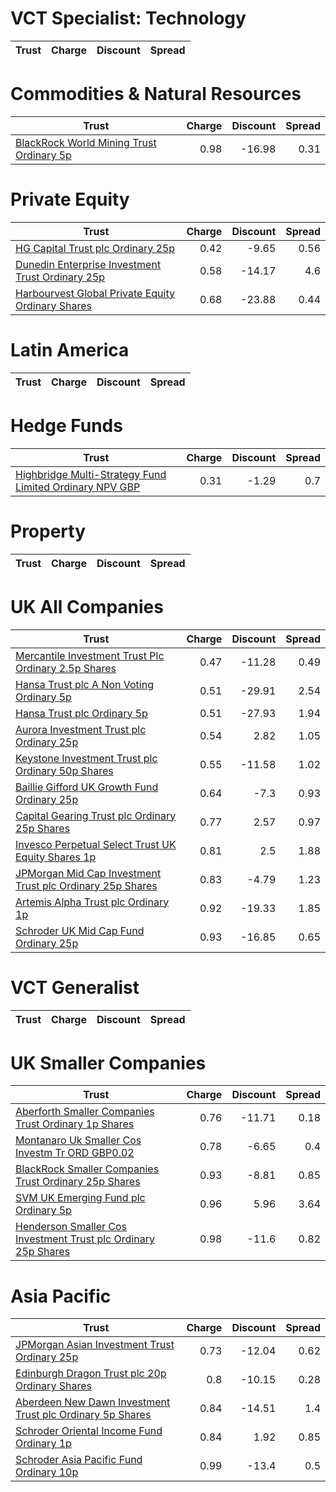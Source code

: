 # VCT Specialist: Technology
| Trust | Charge | Discount | Spread |
| ----- | ------:| --------:| ------:|
# Commodities & Natural Resources
| Trust | Charge | Discount | Spread |
| ----- | ------:| --------:| ------:|
|[BlackRock World Mining Trust Ordinary 5p](https://www.hl.co.uk/shares/shares-search-results/0577485 "Link")|0.98|-16.98|0.31|
# Private Equity
| Trust | Charge | Discount | Spread |
| ----- | ------:| --------:| ------:|
|[HG Capital Trust plc Ordinary 25p](https://www.hl.co.uk/shares/shares-search-results/0392105 "Link")|0.42|-9.65|0.56|
|[Dunedin Enterprise Investment Trust Ordinary 25p](https://www.hl.co.uk/shares/shares-search-results/0577656 "Link")|0.58|-14.17|4.6|
|[Harbourvest Global Private Equity Ordinary Shares](https://www.hl.co.uk/shares/shares-search-results/BR30MJ8 "Link")|0.68|-23.88|0.44|
# Latin America
| Trust | Charge | Discount | Spread |
| ----- | ------:| --------:| ------:|
# Hedge Funds
| Trust | Charge | Discount | Spread |
| ----- | ------:| --------:| ------:|
|[Highbridge Multi-Strategy Fund Limited Ordinary NPV GBP](https://www.hl.co.uk/shares/shares-search-results/B13YVW4 "Link")|0.31|-1.29|0.7|
# Property
| Trust | Charge | Discount | Spread |
| ----- | ------:| --------:| ------:|
# UK All Companies
| Trust | Charge | Discount | Spread |
| ----- | ------:| --------:| ------:|
|[Mercantile Investment Trust Plc Ordinary 2.5p Shares](https://www.hl.co.uk/shares/shares-search-results/BF4JDH5 "Link")|0.47|-11.28|0.49|
|[Hansa Trust plc A Non Voting Ordinary 5p](https://www.hl.co.uk/shares/shares-search-results/0787983 "Link")|0.51|-29.91|2.54|
|[Hansa Trust plc Ordinary 5p](https://www.hl.co.uk/shares/shares-search-results/0787972 "Link")|0.51|-27.93|1.94|
|[Aurora Investment Trust plc Ordinary 25p](https://www.hl.co.uk/shares/shares-search-results/0063326 "Link")|0.54|2.82|1.05|
|[Keystone Investment Trust plc Ordinary 50p Shares](https://www.hl.co.uk/shares/shares-search-results/0491206 "Link")|0.55|-11.58|1.02|
|[Baillie Gifford UK Growth Fund Ordinary 25p](https://www.hl.co.uk/shares/shares-search-results/0791348 "Link")|0.64|-7.3|0.93|
|[Capital Gearing Trust plc Ordinary 25p Shares](https://www.hl.co.uk/shares/shares-search-results/0173861 "Link")|0.77|2.57|0.97|
|[Invesco Perpetual Select Trust UK Equity Shares 1p](https://www.hl.co.uk/shares/shares-search-results/B1DPVL6 "Link")|0.81|2.5|1.88|
|[JPMorgan Mid Cap Investment Trust plc Ordinary 25p Shares](https://www.hl.co.uk/shares/shares-search-results/0235761 "Link")|0.83|-4.79|1.23|
|[Artemis Alpha Trust plc Ordinary 1p](https://www.hl.co.uk/shares/shares-search-results/0435594 "Link")|0.92|-19.33|1.85|
|[Schroder UK Mid Cap Fund Ordinary 25p](https://www.hl.co.uk/shares/shares-search-results/0610841 "Link")|0.93|-16.85|0.65|
# VCT Generalist
| Trust | Charge | Discount | Spread |
| ----- | ------:| --------:| ------:|
# UK Smaller Companies
| Trust | Charge | Discount | Spread |
| ----- | ------:| --------:| ------:|
|[Aberforth Smaller Companies Trust Ordinary 1p Shares](https://www.hl.co.uk/shares/shares-search-results/0006655 "Link")|0.76|-11.71|0.18|
|[Montanaro Uk Smaller Cos Investm Tr ORD GBP0.02](https://www.hl.co.uk/shares/shares-search-results/BZ1H9L8 "Link")|0.78|-6.65|0.4|
|[BlackRock Smaller Companies Trust Ordinary 25p Shares](https://www.hl.co.uk/shares/shares-search-results/0643610 "Link")|0.93|-8.81|0.85|
|[SVM UK Emerging Fund plc Ordinary 5p](https://www.hl.co.uk/shares/shares-search-results/0068417 "Link")|0.96|5.96|3.64|
|[Henderson Smaller Cos Investment Trust plc Ordinary 25p Shares](https://www.hl.co.uk/shares/shares-search-results/0906506 "Link")|0.98|-11.6|0.82|
# Asia Pacific
| Trust | Charge | Discount | Spread |
| ----- | ------:| --------:| ------:|
|[JPMorgan Asian Investment Trust Ordinary 25p](https://www.hl.co.uk/shares/shares-search-results/0132077 "Link")|0.73|-12.04|0.62|
|[Edinburgh Dragon Trust plc 20p Ordinary Shares](https://www.hl.co.uk/shares/shares-search-results/0294502 "Link")|0.8|-10.15|0.28|
|[Aberdeen New Dawn Investment Trust plc Ordinary 5p Shares](https://www.hl.co.uk/shares/shares-search-results/BBM56V2 "Link")|0.84|-14.51|1.4|
|[Schroder Oriental Income Fund Ordinary 1p](https://www.hl.co.uk/shares/shares-search-results/B0CRWN5 "Link")|0.84|1.92|0.85|
|[Schroder Asia Pacific Fund Ordinary 10p](https://www.hl.co.uk/shares/shares-search-results/0791887 "Link")|0.99|-13.4|0.5|
